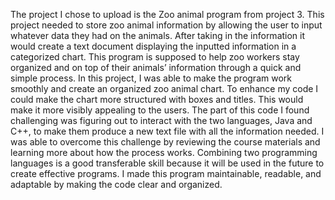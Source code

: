 The project I chose to upload is the Zoo animal program from project 3. This project needed to store zoo animal information by allowing the user to input whatever data they had on the animals. After taking in the information it would create a text document displaying the inputted information in a categorized chart. This program is supposed to help zoo workers stay organized and on top of their animals’ information through a quick and simple process. In this project, I was able to make the program work smoothly and create an organized zoo animal chart.  To enhance my code I could make the chart more structured with boxes and titles. This would make it more visibly appealing to the users. 
	The part of this code I found challenging was figuring out to interact with the two languages, Java and C++, to make them produce a new text file with all the information needed. I was able to overcome this challenge by reviewing the course materials and learning more about how the process works. Combining two programming languages is a good transferable skill because it will be used in the future to create effective programs. I made this program maintainable, readable, and adaptable by making the code clear and organized. 
